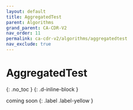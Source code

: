 ```yaml
---
layout: default
title: AggregatedTest
parent: Algorithms
grand_parent: CA-CDR-V2
nav_order: 11
permalink: ca-cdr-v2/algorithms/aggregatedtest
nav_exclude: true
---
```


# AggregatedTest
{: .no_toc }
{: .d-inline-block }

coming soon
{: .label .label-yellow }